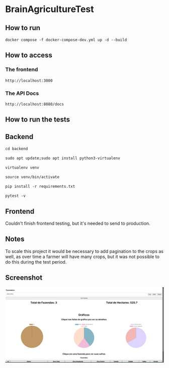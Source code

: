 # BrainAgricultureTest

## How to run

```
docker compose -f docker-compose-dev.yml up -d --build
```

## How to access

### The frontend

```
http://localhost:3000
```

### The API Docs

```
http://localhost:8080/docs
```

## How to run the tests

## Backend

```
cd backend
```

```
sudo apt update;sudo apt install python3-virtualenv
```

```
virtualenv venv
```

```
source venv/bin/activate
```

```
pip install -r requirements.txt
```

```
pytest -v
```

## Frontend

Couldn't finish frontend testing, but it's needed to send to production.

## Notes

To scale this project it would be necessary to add pagination to the crops as well, as over time a farmer will have many crops, but it was not possible to do this during the test period.

## Screenshot

![alt text](image.png)